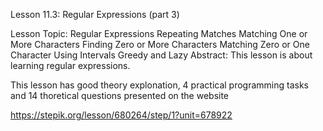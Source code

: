 Lesson 11.3: Regular Expressions (part 3)

Lesson Topic: Regular Expressions
Repeating Matches
Matching One or More Characters
Finding Zero or More Characters
Matching Zero or One Character
Using Intervals
Greedy and Lazy
Abstract: This lesson is about learning regular expressions.

This lesson has good theory explonation, 4 practical programming tasks and 14 thoretical questions presented on the website

https://stepik.org/lesson/680264/step/1?unit=678922
